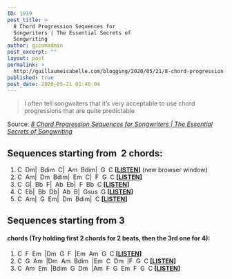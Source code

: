 ```yaml
---
ID: 1919
post_title: >
  8 Chord Progression Sequences for
  Songwriters | The Essential Secrets of
  Songwriting
author: gicomadmin
post_excerpt: ""
layout: post
permalink: >
  http://guillaumeisabelle.com/blogging/2020/05/21/8-chord-progression-sequences-for-songwriters-the-essential-secrets-of-songwriting/
published: true
post_date: 2020-05-21 01:46:04
---
```

> I often tell songwriters that it’s very acceptable to use chord progressions that are quite predictable

Source: *[8 Chord Progression Sequences for Songwriters | The Essential Secrets of Songwriting][1]*

<!-- wp:more -->

<!--more-->

<!-- /wp:more -->

<!-- wp:heading -->

## Sequences starting from  2 chords:

<!-- /wp:heading -->

<!-- wp:list {"ordered":true} -->

1.  C  Dm|  Bdim  C|  Am  Bdim|  G  C **[<a href="https://www.secretsofsongwriting.com/sequences1.mp3" target="_blank" rel="noreferrer noopener">LISTEN</a>]** (new browser window)
2.  C  Am|  Dm  Bdim|  Em  C|  F  G  C **[<a href="https://www.secretsofsongwriting.com/sequences2.mp3" target="_blank" rel="noreferrer noopener">LISTEN</a>]**
3.  C  G|  Bb  F|  Ab  Eb|  F  Bb  C **[<a href="https://www.secretsofsongwriting.com/sequences3.mp3" target="_blank" rel="noreferrer noopener">LISTEN</a>]**
4.  C  Eb|  Bb  Db|  Ab  B|  Gsus  G **[<a href="https://www.secretsofsongwriting.com/sequences4.mp3" target="_blank" rel="noreferrer noopener">LISTEN</a>]**
5.  C  Am|  G  Em|  Dm  Bdim|  C **[<a href="https://www.secretsofsongwriting.com/sequences5.mp3" target="_blank" rel="noreferrer noopener">LISTEN</a>]**

<!-- /wp:list -->

<!-- wp:heading -->

## Sequences starting from 3 

<!-- /wp:heading -->

<!-- wp:heading {"level":4} -->

#### chords (Try holding first 2 chords for 2 beats, then the 3rd one for 4):

<!-- /wp:heading -->

<!-- wp:list {"ordered":true} -->

1.  C  F  Em  |Dm  G  F  |Em  Am  G  C **[<a href="https://www.secretsofsongwriting.com/sequences6.mp3" target="_blank" rel="noreferrer noopener">LISTEN</a>]**
2.  C  G  Am  |Dm  Am  Bdim  |Em  C  Dm  |F  G  C **[<a href="https://www.secretsofsongwriting.com/sequences7.mp3" target="_blank" rel="noreferrer noopener">LISTEN</a>]**
3.  C  Am  Em  |Bdim  G  Dm  |Am  F  G  Em  F  G  C **[<a href="https://www.secretsofsongwriting.com/sequences8.mp3" target="_blank" rel="noreferrer noopener">LISTEN</a>]**

<!-- /wp:list -->

 [1]: https://www.secretsofsongwriting.com/2012/02/01/8-chord-progression-sequences-for-songwriters/